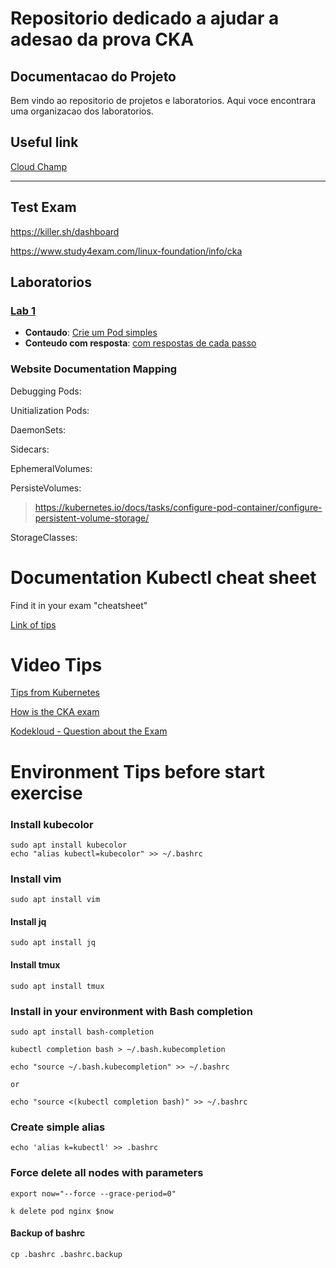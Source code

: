 # Repositorio dedicado a ajudar a adesao da prova CKA

## Documentacao do Projeto

Bem vindo ao repositorio de projetos e laboratorios. Aqui voce encontrara uma organizacao dos laboratorios.

## Useful link

[Cloud Champ](https://cloudchamp.notion.site/How-I-Passed-my-CKA-Exam-55fef633b454438aadc54a7261312ec9)

---

## Test Exam

https://killer.sh/dashboard

https://www.study4exam.com/linux-foundation/info/cka


## Laboratorios

### [Lab 1](lab1/README.md)
- **Contaudo**: [Crie um Pod simples](lab1/README.md)
- **Conteudo com resposta**: [com respostas de cada passo](lab1/README_answers.md)

 ### Website Documentation Mapping

Debugging Pods:

Unitialization Pods:

DaemonSets:

Sidecars:

EphemeralVolumes:

PersisteVolumes:
> https://kubernetes.io/docs/tasks/configure-pod-container/configure-persistent-volume-storage/

StorageClasses:

# Documentation Kubectl cheat sheet

Find it in your exam "cheatsheet" 

[Link of tips](https://kubernetes.io/pt-br/docs/reference/kubectl/cheatsheet/)

# Video Tips

[Tips from Kubernetes](https://www.youtube.com/watch?v=lR1-XfWeDcc)

[How is the CKA exam](https://www.youtube.com/watch?v=9UqkWcdy140)

[Kodekloud - Question about the Exam](https://github.com/kodekloudhub/community-faq?tab=readme-ov-file#can-i-use-my-own-bookmarks)

# Environment Tips before start exercise

### Install kubecolor

````shell
sudo apt install kubecolor
echo "alias kubectl=kubecolor" >> ~/.bashrc
````

### Install vim

````shell
sudo apt install vim
````

#### Install jq

````shell
sudo apt install jq
````

#### Install tmux

````shell
sudo apt install tmux
````

### Install in your environment with Bash completion

````shell
sudo apt install bash-completion

kubectl completion bash > ~/.bash.kubecompletion

echo "source ~/.bash.kubecompletion" >> ~/.bashrc

or 

echo "source <(kubectl completion bash)" >> ~/.bashrc

````

### Create simple alias

````shell
echo 'alias k=kubectl' >> .bashrc 
````

### Force delete all nodes with parameters

````shell
export now="--force --grace-period=0"

k delete pod nginx $now
````

#### Backup of bashrc

````shell
cp .bashrc .bashrc.backup
````

